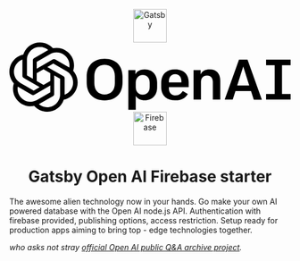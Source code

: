 <p align="center">
  <a href="https://www.gatsbyjs.com">
    <img alt="Gatsby" src="https://www.gatsbyjs.com/Gatsby-Monogram.svg" width="60" />
  </a>
  <a href="https://www.gatsbyjs.com">
    <svg id="openai-horizontal" xmlns="http://www.w3.org/2000/svg" viewBox="0 0 120 29.53"><path d="M40.7,6.98s-.05,0-.07,0c-.02,0-.05,0-.07,0-4.67,0-7.58,2.91-7.58,7.6v2.53c0,4.69,2.9,7.6,7.58,7.6,.02,0,.05,0,.07,0,.02,0,.05,0,.07,0,4.67,0,7.58-2.91,7.58-7.6v-2.53c0-4.69-2.91-7.6-7.58-7.6Zm4.31,10.31c0,3.08-1.6,4.86-4.38,4.89-2.78-.03-4.38-1.81-4.38-4.89v-2.88c0-3.08,1.6-4.86,4.38-4.89,2.78,.03,4.38,1.81,4.38,4.89v2.88Zm40.57-5.79s-.06,0-.09,0c-.02,0-.03,0-.05,0-1.77,0-3.03,.6-3.65,1.75l-.19,.35v-1.8h-3.02v12.56h3.17v-7.48c0-1.76,.95-2.77,2.59-2.8,1.57,.03,2.47,1.02,2.47,2.73v7.55h3.17v-8.09c0-2.99-1.64-4.77-4.39-4.77Zm34.42-1.77v-2.4h-10.46v2.4h3.67v12.22h-3.67v2.4h10.46v-2.4h-3.67V9.73h3.67Zm-18.75-2.4h0s-3.28,0-3.28,0l-6.1,17.04h3.43l1.17-3.65h6.66v.04s1.17,3.62,1.17,3.62h3.43l-6.11-17.04h-.36Zm-4.03,10.98l2.57-8.05,2.55,8.05h-5.12Zm-39.45-6.81s-.05,0-.07,0c-.03,0-.05,0-.07,0-1.59,0-2.96,.66-3.68,1.76l-.18,.28v-1.74h-3.02V28.69h3.17v-5.9l.18,.27c.68,1.01,2.01,1.61,3.56,1.61,.03,0,.05,0,.08,0,.02,0,.04,0,.07,0,2.61,0,5.24-1.7,5.24-5.51v-2.14c0-2.74-1.62-5.51-5.26-5.51Zm2.1,7.5c0,2-1.15,3.24-3.01,3.28-1.73-.03-2.94-1.35-2.94-3.23v-1.89c0-1.9,1.22-3.24,2.97-3.28,1.84,.03,2.98,1.28,2.98,3.28v1.84Zm11.05-7.5h0c-.06,0-.12,.01-.18,.01-.06,0-.12-.01-.18-.01h0c-3.57,0-5.78,2.23-5.78,5.81v1.76c0,3.45,2.24,5.59,5.83,5.59,.08,0,.15,0,.22-.01,.05,0,.09,.01,.14,.01,2.41,0,4.09-.88,5.16-2.7l-2.13-1.23c-.71,1.05-1.66,1.84-3.02,1.84-1.82,0-2.91-1.12-2.91-3.01v-.5h8.44v-2.08c0-3.34-2.19-5.49-5.59-5.49Zm-2.86,5.54v-.3c0-2,.95-3.12,2.68-3.2,1.66,.08,2.66,1.18,2.66,2.99v.5s-5.34,0-5.34,0Z"></path><path d="M27.21,12.08c.67-2.01,.44-4.21-.63-6.04-1.61-2.8-4.85-4.24-8.01-3.57C17.16,.89,15.14-.01,13.02,0c-3.23,0-6.1,2.08-7.1,5.15-2.08,.43-3.87,1.73-4.92,3.57-1.62,2.8-1.25,6.32,.92,8.72-.67,2.01-.44,4.21,.63,6.03,1.61,2.81,4.85,4.25,8.02,3.58,1.4,1.58,3.42,2.49,5.54,2.48,3.23,0,6.1-2.08,7.1-5.15,2.08-.43,3.87-1.73,4.91-3.57,1.63-2.8,1.26-6.32-.91-8.72Zm-2.3-5.07c.64,1.12,.88,2.43,.66,3.7-.04-.03-.12-.07-.17-.1l-5.88-3.4c-.3-.17-.67-.17-.97,0l-6.89,3.98v-2.92l5.69-3.29c2.65-1.53,6.03-.62,7.56,2.03Zm-13.25,6.07l2.9-1.68,2.9,1.68v3.35l-2.9,1.68-2.9-1.68v-3.35ZM13.01,1.93c1.3,0,2.55,.45,3.55,1.28-.04,.02-.12,.07-.18,.1l-5.88,3.39c-.3,.17-.48,.49-.48,.84v7.96l-2.53-1.46V7.46c0-3.06,2.47-5.53,5.53-5.54ZM2.68,9.69h0c.65-1.12,1.66-1.98,2.88-2.43v6.99c0,.35,.18,.66,.48,.84l6.88,3.97-2.54,1.47-5.68-3.28c-2.64-1.53-3.55-4.91-2.02-7.56Zm1.55,12.83h0c-.65-1.11-.88-2.43-.66-3.7,.04,.03,.12,.07,.17,.1l5.88,3.4c.3,.17,.67,.17,.97,0l6.88-3.98v2.92l-5.69,3.28c-2.65,1.52-6.03,.62-7.56-2.02Zm11.89,5.08c-1.29,0-2.55-.45-3.54-1.28,.04-.02,.13-.07,.18-.1l5.88-3.39c.3-.17,.49-.49,.48-.84v-7.95l2.53,1.46v6.57c0,3.06-2.48,5.54-5.53,5.54Zm10.34-7.76c-.65,1.12-1.67,1.98-2.88,2.42v-6.99c0-.35-.18-.67-.48-.84h0l-6.89-3.98,2.53-1.46,5.69,3.28c2.65,1.53,3.55,4.91,2.02,7.56Z"></path></svg>
  </a>
  <a href="https://firebase.google.com">
    <img alt="Firebase" src="https://www.gstatic.com/mobilesdk/160503_mobilesdk/logo/2x/firebase_28dp.png" width="60" />
  </a>
</p>
<h1 align="center">
  Gatsby Open AI Firebase starter
</h1>

The awesome alien technology now in your hands. Go make your own AI powered database with the Open AI node.js API. Authentication with firebase provided, publishing options, access restriction. Setup ready for production apps aiming to bring top - edge technologies together.   

_who asks not stray [official Open AI public Q&A archive project](https://open-q-and-ai.netlify.app/archives)._

